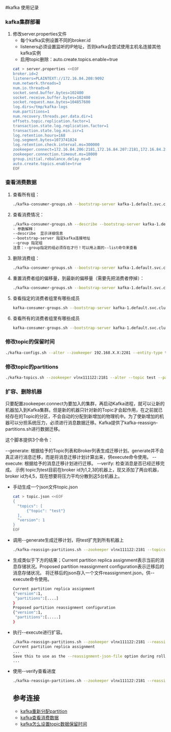 #kafka 使用记录
### kafka集群部署
1. 修改server.properties文件
   - 每个kafka实例设置不同的broker.id
   - listeners必须设置监听的IP地址，否则kafka会尝试使用主机名连接其他kafka实例
   - 启用topic删除：auto.create.topics.enable=true
   ```bash
   cat > server.properties <<EOF
   broker.id=2
   listeners=PLAINTEXT://172.16.84.208:9092
   num.network.threads=3
   num.io.threads=8
   socket.send.buffer.bytes=102400
   socket.receive.buffer.bytes=102400
   socket.request.max.bytes=104857600
   log.dirs=/tmp/kafka-logs
   num.partitions=1
   num.recovery.threads.per.data.dir=1
   offsets.topic.replication.factor=1
   transaction.state.log.replication.factor=1
   transaction.state.log.min.isr=1
   log.retention.hours=168
   log.segment.bytes=1073741824
   log.retention.check.interval.ms=300000
   zookeeper.connect=172.16.84.206:2181,172.16.84.207:2181,172.16.84.208:2181
   zookeeper.connection.timeout.ms=18000
   group.initial.rebalance.delay.ms=0
   auto.create.topics.enable=true
   EOF
   ```

### 查看消费数据
1. 查看所有组：
   ```bash
   ./kafka-consumer-groups.sh --bootstrap-server kafka-1.default.svc.cluster.local:9092 --list
   ```
2. 查看消费情况：
   ```bash
   ./kafka-consumer-groups.sh --describe --bootstrap-server kafka-1.default.svc.cluster.local:9092 --group usercenter
   - 参数解释：
   --describe  显示详细信息
   --bootstrap-server 指定kafka连接地址
   --group 指定组
   注意：--group指定的组必须存在才行！可以用上面的--list命令来查看
   ```
3. 删除消费组：
   ```bash
   ./kafka-consumer-groups.sh --bootstrap-server kafka-1.default.svc.cluster.local:9092 --group usercenter --delete 
   ```
4. 重置消费者组的偏移量，到最新的偏移量（需要先把消费者停掉）：
   ```bash
   ./kafka-consumer-groups.sh --bootstrap-server kafka-1.default.svc.cluster.local:9092 --group usercenter --topic topic1 --to-latest --reset-offsets --execute
   ```
5. 查看指定的消费者组里有哪些成员
   ```bash
   kafka-consumer-groups.sh --bootstrap-server kafka-1.default.svc.cluster.local:90922 --group CountryCounter --describe --members
   ```
6. 查看所有的消费者组里有哪些成员
   ```bash
   kafka-consumer-groups.sh --bootstrap-server kafka-1.default.svc.cluster.local:9092 --all-groups --describe --members
   ```
### 修改topic的保留时间
```bash
./kafka-configs.sh --alter --zookeeper 192.168.X.X:2281 --entity-type topics --entity-name test1 --add-config retention.ms=864000000
```
### 修改topic的partitions
```bash
./kafka-topics.sh --zookeeper vlnx111122:2181 --alter --topic test --partitions 6
```
### 扩容、删除机器
只要配置zookeeper.connect为要加入的集群，再启动Kafka进程，就可以让新的机器加入到Kafka集群。但是新的机器只针对新的Topic才会起作用，在之前就已经存在的Topic的分区，不会自动的分配到新增加的物理机中。为了使新增加的机器可以分担系统压力，必须进行消息数据迁移。Kafka提供了kafka-reassign-partitions.sh进行数据迁移。

这个脚本提供3个命令：

--generate: 根据给予的Topic列表和Broker列表生成迁移计划。generate并不会真正进行消息迁移，而是将消息迁移计划计算出来，供execute命令使用。
--execute: 根据给予的消息迁移计划进行迁移。
--verify: 检查消息是否已经迁移完成。
示例
topic为test目前在broker id为1,2,3的机器上，现又添加了两台机器，broker id为4,5，现在想要将压力平均分散到这5台机器上。
- 手动生成一个json文件topic.json
  ```bash
  cat > topic.json <<EOF
  { 
    "topics": [
        {"topic": "test"}
    ],
    "version": 1
  }
  EOF
  ```
- 调用--generate生成迁移计划，将test扩充到所有机器上
  ```bash
  ./kafka-reassign-partitions.sh --zookeeper vlnx111122:2181 --topics-to-move-json-file topic.json  --broker-list  "1,2,3,4,5"  --generate
  ```
- 生成类似于下方的结果；Current partition replica assignment表示当前的消息存储状况。Proposed partition reassignment configuration表示迁移后的消息存储状况。
将迁移后的json存入一个文件reassignment.json，供--execute命令使用。
  ```bash
  Current partition replica assignment
  {"version":1,
   "partitions":[....]
  }
  Proposed partition reassignment configuration
  {"version":1,
   "partitions":[.....]
  }
  ```
- 执行--execute进行扩容。
  ```bash
  ./kafka-reassign-partitions.sh --zookeeper vlnx111122:2181 --reassignment-json-file reassignment.json --execute
  Current partition replica assignment
  ... 
  Save this to use as the --reassignment-json-file option during rollback
  ...
  ```
- 使用--verify查看进度
  ```bash
  ./kafka-reassign-partitions.sh --zookeeper vlnx111122:2181 --reassignment-json-file reassignment.json --verify
  ```


  ## 参考连接
  - [kafka重新分配partition](https://wzktravel.github.io/2015/12/31/kafka-reassign/)
  - [kafka查看消费数据](https://cloud.tencent.com/developer/article/1589121)
  - [kafka怎么设置topic数据保留时间](https://forum.huawei.com/enterprise/zh/thread/580942611450052608)